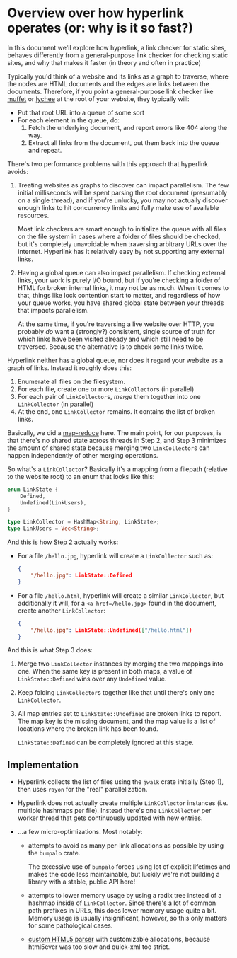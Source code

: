 # Overview over how hyperlink operates (or: why is it so fast?)

In this document we'll explore how hyperlink, a link checker for static sites,
behaves differently from a general-purpose link checker for checking static
sites, and why that makes it faster (in theory and often in practice)

Typically you'd think of a website and its links as a graph to traverse, where
the nodes are HTML documents and the edges are links between the documents.
Therefore, if you point a general-purpose link checker like
[muffet](https://github.com/raviqqe/muffet) or
[lychee](https://github.com/lycheeverse/lychee) at the root of your website,
they typically will:

* Put that root URL into a queue of some sort
* For each element in the queue, do:
  1. Fetch the underlying document, and report errors like 404 along the way.
  2. Extract all links from the document, put them back into the queue and repeat.

There's two performance problems with this approach that hyperlink avoids:

1. Treating websites as graphs to discover can impact parallelism. The few
   initial milliseconds will be spent parsing the root document (presumably on
   a single thread), and if you're unlucky, you may not actually discover
   enough links to hit concurrency limits and fully make use of available
   resources.

   Most link checkers are smart enough to initialize the queue with all files
   on the file system in cases where a folder of files should be checked, but
   it's completely unavoidable when traversing arbitrary URLs over the
   internet. Hyperlink has it relatively easy by not supporting any external
   links.

2. Having a global queue can also impact parallelism. If checking external
   links, your work is purely I/O bound, but if you're checking a folder of
   HTML for broken internal links, it may not be as much. When it comes to
   that, things like lock contention start to matter, and regardless of how
   your queue works, you have shared global state between your threads that
   impacts parallelism.

   At the same time, if you're traversing a live website over HTTP, you
   probably _do_ want a (strongly?) consistent, single source of truth for
   which links have been visited already and which still need to be traversed.
   Because the alternative is to check some links twice.

Hyperlink neither has a global queue, nor does it regard your website as a
graph of links. Instead it roughly does this:

1. Enumerate all files on the filesystem.
2. For each file, create one or more `LinkCollector`s (in parallel)
3. For each pair of `LinkCollector`s, _merge_ them together into one `LinkCollector` (in parallel)
4. At the end, one `LinkCollector` remains. It contains the list of broken links.

Basically, we did a [map-reduce](https://en.wikipedia.org/wiki/MapReduce) here.
The main point, for our purposes, is that there's no shared state across
threads in Step 2, and Step 3 minimizes the amount of shared state because
merging two `LinkCollector`s can happen independently of other merging
operations.

So what's a `LinkCollector`? Basically it's a mapping from a filepath (relative
to the website root) to an enum that looks like this:

```rust
enum LinkState {
    Defined,
    Undefined(LinkUsers),
}

type LinkCollector = HashMap<String, LinkState>;
type LinkUsers = Vec<String>;
```

And this is how Step 2 actually works:

* For a file `/hello.jpg`, hyperlink will create a
  `LinkCollector` such as:

  ```json
  {
      "/hello.jpg": LinkState::Defined
  }
  ```

* For a file `/hello.html`, hyperlink will create a similar
  `LinkCollector`, but additionally it will, for a `<a
  href=/hello.jpg>` found in the document, create another
  `LinkCollector`:

  ```json
  {
      "/hello.jpg": LinkState::Undefined(["/hello.html"])
  }
  ```

And this is what Step 3 does:

1. Merge two `LinkCollector` instances by merging the two mappings into one.
   When the same key is present in both maps, a value of `LinkState::Defined`
   wins over any `Undefined` value.

2. Keep folding `LinkCollector`s together like that until there's only one
   `LinkCollector`.

3. All map entries set to `LinkState::Undefined` are broken links to report.
   The map key is the missing document, and the map value is a list of
   locations where the broken link has been found.

   `LinkState::Defined` can be completely ignored at this stage.

## Implementation

* Hyperlink collects the list of files using the `jwalk` crate initially (Step
  1), then uses `rayon` for the "real" parallelization.

* Hyperlink does not actually create multiple `LinkCollector` instances (i.e.
  multiple hashmaps per file). Instead there's one `LinkCollector` per worker
  thread that gets continuously updated with new entries.

* ...a few micro-optimizations. Most notably:

  * attempts to avoid as many per-link allocations as possible by using the
    `bumpalo` crate.

    The excessive use of `bumpalo` forces using lot of explicit lifetimes and
    makes the code less maintainable, but luckily we're not building a library
    with a stable, public API here!

  * attempts to lower memory usage by using a radix tree instead of a hashmap
    inside of `LinkCollector`. Since there's a lot of common path prefixes in
    URLs, this does lower memory usage quite a bit. Memory usage is usually
    insignificant, however, so this only matters for some pathological cases.

  * [custom HTML5 parser](https://github.com/untitaker/html5gum) with
    customizable allocations, because html5ever was too slow and quick-xml too
    strict.
